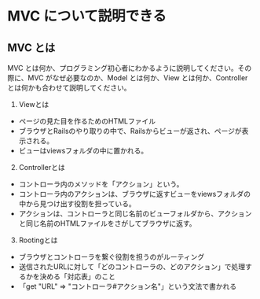 # MVC について説明できる

##  MVC とは

MVC とは何か、プログラミング初心者にわかるように説明してください。その際に、MVC がなぜ必要なのか、Model とは何か、View とは何か、Controller とは何かも合わせて説明してください。

1. Viewとは
- ページの見た目を作るためのHTMLファイル
- ブラウザとRailsのやり取りの中で、Railsからビューが返され、ページが表示される。
- ビューはviewsフォルダの中に置かれる。

2. Controllerとは
- コントローラ内のメソッドを「アクション」という。
- コントローラ内のアクションは、ブラウザに返すビューをviewsフォルダの中から見つけ出す役割を担っている。
- アクションは、コントローラと同じ名前のビューフォルダから、アクションと同じ名前のHTMLファイルをさがしてブラウザに返す。

3. Rootingとは
- ブラウザとコントローラを繋ぐ役割を担うのがルーティング
- 送信されたURLに対して「どのコントローラの、どのアクション」で処理するかを決める「対応表」のこと
- 「get "URL" => "コントローラ#アクション名"」という文法で書かれる
